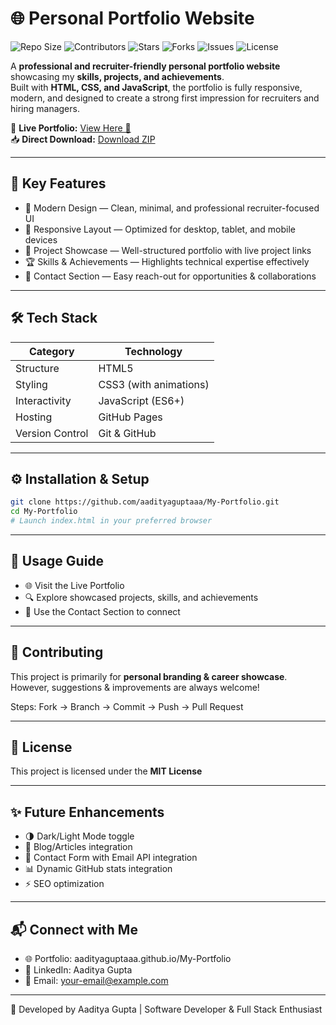 # 🌐 Personal Portfolio Website

![Repo Size](https://img.shields.io/github/repo-size/aadityaguptaaa/My-Portfolio?color=blue)
![Contributors](https://img.shields.io/github/contributors/aadityaguptaaa/My-Portfolio?color=green)
![Stars](https://img.shields.io/github/stars/aadityaguptaaa/My-Portfolio?style=social)
![Forks](https://img.shields.io/github/forks/aadityaguptaaa/My-Portfolio?style=social)
![Issues](https://img.shields.io/github/issues/aadityaguptaaa/My-Portfolio)
![License](https://img.shields.io/github/license/aadityaguptaaa/My-Portfolio)

A **professional and recruiter-friendly personal portfolio website** showcasing my **skills, projects, and achievements**.  
Built with **HTML, CSS, and JavaScript**, the portfolio is fully responsive, modern, and designed to create a strong first impression for recruiters and hiring managers.

🔗 **Live Portfolio:** [View Here 🚀](https://aadityaguptaaa.github.io/My-Portfolio/)  
📥 **Direct Download:** [Download ZIP](https://github.com/aadityaguptaaa/My-Portfolio/archive/refs/heads/main.zip)

---

## 🚀 Key Features
- 🎨 Modern Design — Clean, minimal, and professional recruiter-focused UI  
- 📱 Responsive Layout — Optimized for desktop, tablet, and mobile devices  
- 💼 Project Showcase — Well-structured portfolio with live project links  
- 🏆 Skills & Achievements — Highlights technical expertise effectively  
- 📩 Contact Section — Easy reach-out for opportunities & collaborations  

---

## 🛠️ Tech Stack
| Category | Technology |
|----------|------------|
| Structure | HTML5 |
| Styling | CSS3 (with animations) |
| Interactivity | JavaScript (ES6+) |
| Hosting | GitHub Pages |
| Version Control | Git & GitHub |

---

## ⚙️ Installation & Setup
```bash
git clone https://github.com/aadityaguptaaa/My-Portfolio.git
cd My-Portfolio
# Launch index.html in your preferred browser
```

---

## 🎯 Usage Guide
- 🌐 Visit the Live Portfolio  
- 🔍 Explore showcased projects, skills, and achievements  
- 📩 Use the Contact Section to connect  

---

## 🤝 Contributing
This project is primarily for **personal branding & career showcase**.  
However, suggestions & improvements are always welcome!

Steps: Fork → Branch → Commit → Push → Pull Request

---

## 📄 License
This project is licensed under the **MIT License**

---

## ✨ Future Enhancements
- 🌗 Dark/Light Mode toggle  
- 📝 Blog/Articles integration  
- 📧 Contact Form with Email API integration  
- 📊 Dynamic GitHub stats integration  
- ⚡ SEO optimization  

---

## 📬 Connect with Me
- 🌐 Portfolio: aadityaguptaaa.github.io/My-Portfolio  
- 💼 LinkedIn: Aaditya Gupta  
- 📧 Email: your-email@example.com  

---
💼 Developed by Aaditya Gupta | Software Developer & Full Stack Enthusiast
